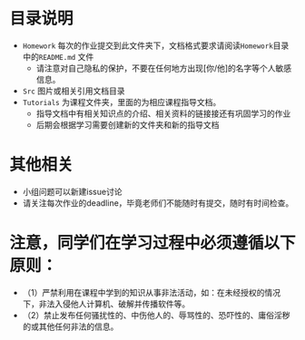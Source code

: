 # 目录说明

- `Homework` 每次的作业提交到此文件夹下，文档格式要求请阅读`Homework`目录中的`README.md` 文件
    - 请注意对自己隐私的保护，不要在任何地方出现[你/他]的名字等个人敏感信息。
- `Src` 图片或相关引用文档目录
- `Tutorials` 为课程文件夹，里面的为相应课程指导文档。
    - 指导文档中有相关知识点的介绍、相关资料的链接接还有巩固学习的作业
    - 后期会根据学习需要创建新的文件夹和新的指导文档


# 其他相关

- 小组问题可以新建issue讨论
- 请关注每次作业的deadline，毕竟老师们不能随时有提交，随时有时间检查。

# 注意，同学们在学习过程中必须遵循以下原则：
  - （1）严禁利用在课程中学到的知识从事非法活动，如：在未经授权的情况下，非法入侵他人计算机、破解并传播软件等。
  - （2）禁止发布任何骚扰性的、中伤他人的、辱骂性的、恐吓性的、庸俗淫秽的或其他任何非法的信息。
